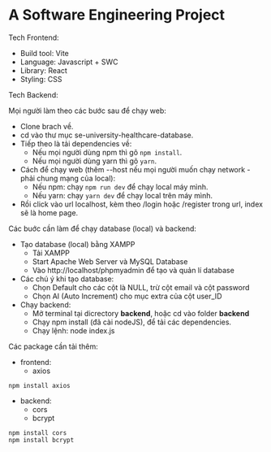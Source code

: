 A Software Engineering Project
=======
Tech Frontend:
- Build tool: Vite
- Language: Javascript + SWC
- Library: React
- Styling: CSS

Tech Backend:

Mọi người làm theo các bước sau để chạy web:
- Clone brach về.
- cd vào thư mục se-university-healthcare-database.
- Tiếp theo là tải dependencies về:
  - Nếu mọi người dùng npm thì gõ <code>npm install</code>.
  - Nếu mọi người dùng yarn thì gõ <code>yarn</code>.
- Cách để chạy web (thêm --host nếu mọi người muốn chạy network - phải chung mạng của local):
  - Nếu npm: chạy <code>npm run dev</code> để chạy local máy mình.
  - Nếu yarn: chạy <code>yarn dev</code> để chạy local trên máy mình.
- Rồi click vào url localhost, kèm theo /login hoặc /register trong url, index sẽ là home page.

Các buớc cần làm để chạy database (local) và backend:
- Tạo database (local) bằng XAMPP 
  - Tải XAMPP
  - Start Apache Web Server và MySQL Database
  - Vào http://localhost/phpmyadmin để tạo và quản lí database
- Các chú ý khi tạo database:
  - Chọn Default cho các cột là NULL, trừ cột email và cột password
  - Chọn AI (Auto Increment) cho mục extra của cột user_ID
- Chạy backend:
  - Mở terminal tại dicrectory **backend**, hoặc cd vào folder **backend**
  - Chạy npm install (đã cài nodeJS), để tải các dependencies.
  - Chạy lệnh: node index.js

Các package cần tải thêm:
- frontend:
  - axios

``` 
npm install axios
```

- backend:
  - cors
  - bcrypt

``` 
npm install cors
npm install bcrypt
```
